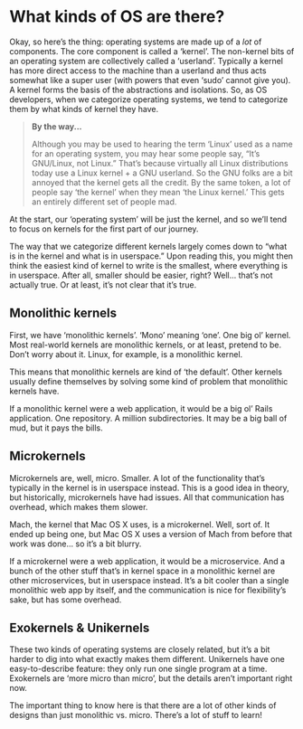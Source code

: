 # What kinds of OS are there?

Okay, so here’s the thing: operating systems are made up of a _lot_ of components.
The core component is called a ‘kernel’. The non-kernel bits of an operating system
are collectively called a ‘userland’. Typically a kernel has more direct access to the
machine than a userland and thus acts somewhat like a super user (with powers that even
‘sudo’ cannot give you). A kernel forms the basis of the abstractions and isolations.
So, as OS developers, when we categorize operating systems, we tend to categorize them
by what kinds of kernel they have.

> **By the way...**
>
> Although you may be used to hearing the term ‘Linux’ used as a name for an
> operating system, you may hear some people say, “It’s GNU/Linux, not Linux.”
> That’s because virtually all Linux distributions today use a Linux kernel + a
> GNU userland. So the GNU folks are a bit annoyed that the kernel gets all
> the credit. By the same token, a lot of people say ‘the kernel’ when they mean
> ‘the Linux kernel.’ This gets an entirely different set of people mad.

At the start, our ‘operating system’ will be just the kernel, and so we’ll tend
to focus on kernels for the first part of our journey.

The way that we categorize different kernels largely comes down to “what is in
the kernel and what is in userspace.” Upon reading this, you might then think
the easiest kind of kernel to write is the smallest, where everything is in
userspace. After all, smaller should be easier, right? Well... that’s not
actually true. Or at least, it’s not clear that it’s true.

## Monolithic kernels

First, we have ‘monolithic kernels’. ‘Mono’ meaning ‘one’. One big ol’ kernel.
Most real-world kernels are monolithic kernels, or at least, pretend to be.
Don’t worry about it. Linux, for example, is a monolithic kernel.

This means that monolithic kernels are kind of ‘the default’. Other kernels
usually define themselves by solving some kind of problem that monolithic
kernels have.

If a monolithic kernel were a web application, it would be a big ol’ Rails
application. One repository. A million subdirectories. It may be a big ball
of mud, but it pays the bills.

## Microkernels

Microkernels are, well, micro. Smaller. A lot of the functionality that’s typically in
the kernel is in userspace instead. This is a good idea in theory, but
historically, microkernels have had issues. All that communication has
overhead, which makes them slower.

Mach, the kernel that Mac OS X uses, is a microkernel. Well, sort of. It ended
up being one, but Mac OS X uses a version of Mach from before that work was
done... so it’s a bit blurry.

If a microkernel were a web application, it would be a microservice. And a
bunch of the other stuff that’s in kernel space in a monolithic kernel are
other microservices, but in userspace instead. It’s a bit cooler than a single
monolithic web app by itself, and the communication is nice for flexibility’s
sake, but has some overhead.

## Exokernels & Unikernels

These two kinds of operating systems are closely related, but it’s a bit harder
to dig into what exactly makes them different. Unikernels have one
easy-to-describe feature: they only run one single program at a time.
Exokernels are ‘more micro than micro’, but the details aren’t important right
now.

The important thing to know here is that there are a lot of other kinds of
designs than just monolithic vs. micro. There’s a lot of stuff to learn!
